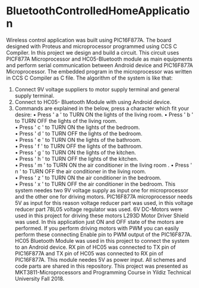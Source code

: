 # BluetoothControlledHomeApplication
Wireless control application was built using PIC16F877A. The board designed with Proteus and microprocessor programmed using CCS C Compiler.
In this project we design and build a circuit. 
This circuit uses PICF877A Microprocessor and HC05-Bluetooth module as main equipments and perform serial communication between Android device and PIC16F877A Microprocessor. 
The embedded program in the microprocessor was written in CCS C Compiler as C file.
The algorithm of the system is like that:
1. Connect 9V voltage suppliers to motor supply terminal and general supply terminal.  
2. Connect to HC05- Bluetooth Module with using Android device.
3. Commands are explained in the below, press a character which fit your desire:
   •	Press ' a ' to TURN ON the lights of the living room. 
   •	Press ' b ' to TURN OFF the lights of the living room.  
   •	Press ' c ' to TURN ON the lights of the bedroom.        
   •	Press ' d ' to TURN OFF the lights of the bedroom.     
   •	Press ' e ' to TURN ON the lights of the bathroom.       
   •	Press ' f ' to TURN OFF the lights of the bathroom.     
   •	Press ' g ' to TURN ON the lights of the kitchen.     
   •	Press ' h ' to TURN OFF the lights of the kitchen.   
   •	Press ' m ' to TURN ON the air conditioner in the living room .
   •	Press ' n ' to TURN OFF the air conditioner in the living room.     
   •	Press ' z ' to TURN ON the air conditioner in the bedroom.   
   •	Press ' x ' to TURN OFF the air conditioner in the bedroom.
This system needes two 9V voltage supply as input one for microprocessor and the other one for driving motors. 
PIC16F877A microprocessor needs 5V as input for this reason voltage reducer part was used, in this voltage reducer part 78L05 voltage regulator was used.
6V DC-Motors were used in this project for driving these motors L293D Motor Driver Shield was used. 
In this application just ON and OFF state of the motors are performed. 
If you perform driving motors with PWM you can easily perform these connecting Enable pin to PWM output of the PIC16F877A.
HC05 Bluetooth Module was used in this project to connect the system to an Android device. 
RX pin of HC05 was connected to TX pin of PIC16F877A and TX pin of HC05 was connected to RX pin of PIC16F877A. 
This module needes 5V as power input.
All schemes and code parts are shared in this repository.
This project was presented as MKT3811-Microprocessors and Programming Course in Yildiz Technical University Fall 2018.
